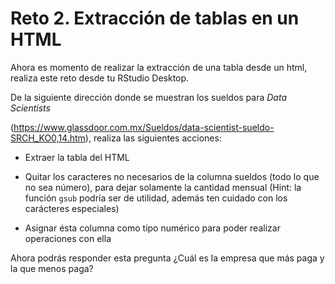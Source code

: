 # Reto 2. Extracción de tablas en un HTML

Ahora es momento de realizar la extracción de una tabla desde un html, realiza este reto desde tu RStudio Desktop. 

De la siguiente dirección donde se muestran los sueldos para _Data Scientists_ 

(https://www.glassdoor.com.mx/Sueldos/data-scientist-sueldo-SRCH_KO0,14.htm), realiza las siguientes acciones:

- Extraer la tabla del HTML

- Quitar los caracteres no necesarios de la columna sueldos (todo lo que no sea número), para dejar solamente la cantidad mensual (Hint: la función `gsub` podría ser de utilidad, además ten cuidado con los carácteres especiales)

- Asignar ésta columna como tipo numérico para poder realizar operaciones con ella

Ahora podrás responder esta pregunta ¿Cuál es la empresa que más paga y la que menos paga?
